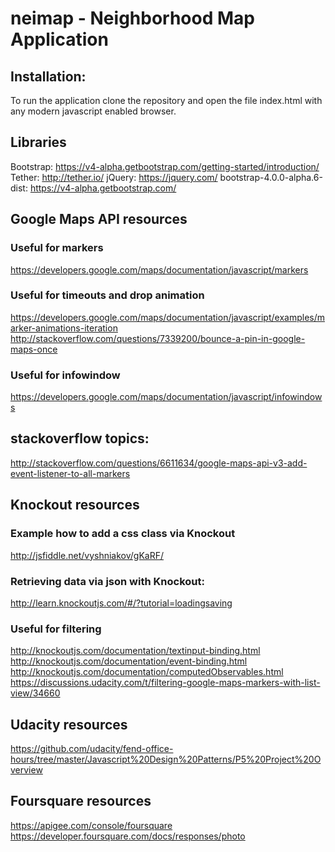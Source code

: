 # neimap - Neighborhood Map Application

## Installation:
To run the application clone the repository and open the file index.html with any modern javascript enabled browser. 


## Libraries
Bootstrap: https://v4-alpha.getbootstrap.com/getting-started/introduction/
Tether: http://tether.io/
jQuery: https://jquery.com/
bootstrap-4.0.0-alpha.6-dist: https://v4-alpha.getbootstrap.com/


## Google Maps API resources

### Useful for markers
https://developers.google.com/maps/documentation/javascript/markers

### Useful for timeouts and drop animation
https://developers.google.com/maps/documentation/javascript/examples/marker-animations-iteration
http://stackoverflow.com/questions/7339200/bounce-a-pin-in-google-maps-once

### Useful for infowindow
https://developers.google.com/maps/documentation/javascript/infowindows


## stackoverflow topics:
http://stackoverflow.com/questions/6611634/google-maps-api-v3-add-event-listener-to-all-markers


## Knockout resources

### Example how to add a css class via Knockout
http://jsfiddle.net/vyshniakov/gKaRF/

### Retrieving data via json with Knockout:
http://learn.knockoutjs.com/#/?tutorial=loadingsaving 

### Useful for filtering
http://knockoutjs.com/documentation/textinput-binding.html
http://knockoutjs.com/documentation/event-binding.html
http://knockoutjs.com/documentation/computedObservables.html
https://discussions.udacity.com/t/filtering-google-maps-markers-with-list-view/34660


## Udacity resources
https://github.com/udacity/fend-office-hours/tree/master/Javascript%20Design%20Patterns/P5%20Project%20Overview


## Foursquare resources 
https://apigee.com/console/foursquare
https://developer.foursquare.com/docs/responses/photo



